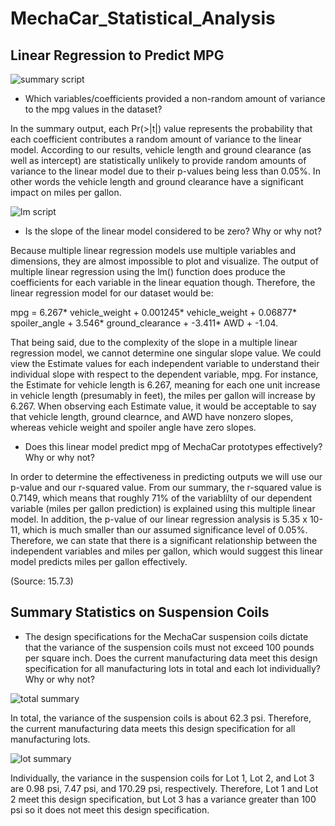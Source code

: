 # MechaCar_Statistical_Analysis

## Linear Regression to Predict MPG
![summary script](https://user-images.githubusercontent.com/109091887/200946616-6e765e74-53e9-42c6-ac27-f3c2b9b1f454.PNG)

- Which variables/coefficients provided a non-random amount of variance to the mpg values in the dataset?

In the summary output, each Pr(>|t|) value represents the probability that each coefficient contributes a random amount of variance to the linear model. According to our results, vehicle length and ground clearance (as well as intercept) are statistically unlikely to provide random amounts of variance to the linear model due to their p-values being less than 0.05%. In other words the vehicle length and ground clearance have a significant impact on miles per gallon. 

![lm script](https://user-images.githubusercontent.com/109091887/200947790-16ebcb9a-a877-445a-afb6-efe12caebcb0.PNG)

- Is the slope of the linear model considered to be zero? Why or why not?

Because multiple linear regression models use multiple variables and dimensions, they are almost impossible to plot and visualize. The output of multiple linear regression using the lm() function does produce the coefficients for each variable in the linear equation though. Therefore, the linear regression model for our dataset would be: 

mpg = 6.267* vehicle_weight + 0.001245* vehicle_weight + 0.06877* spoiler_angle + 3.546* ground_clearance + -3.411* AWD + -1.04.

That being said, due to the complexity of the slope in a multiple linear regression model, we cannot determine one singular slope value. We could view the Estimate values for each independent variable to understand their individual slope with respect to the dependent variable, mpg. For instance, the Estimate for vehicle length is 6.267, meaning for each one unit increase in vehicle length (presumably in feet), the miles per gallon will increase by 6.267. When observing each Estimate value, it would be acceptable to say that vehicle length, ground clearnce, and AWD have nonzero slopes, whereas vehicle weight and spoiler angle have zero slopes. 

- Does this linear model predict mpg of MechaCar prototypes effectively? Why or why not?

In order to determine the effectiveness in predicting outputs we will use our p-value and our r-squared value. From our summary, the r-squared value is 0.7149, which means that roughly 71% of the variablilty of our dependent variable (miles per gallon prediction) is explained using this multiple linear model. In addition, the p-value of our linear regression analysis is 5.35 x 10-11, which is much smaller than our assumed significance level of 0.05%. Therefore, we can state that there is a significant relationship between the independent variables and miles per gallon, which would suggest this linear model predicts miles per gallon effectively. 

(Source: 15.7.3)

## Summary Statistics on Suspension Coils

- The design specifications for the MechaCar suspension coils dictate that the variance of the suspension coils must not exceed 100 pounds per square inch. Does the current manufacturing data meet this design specification for all manufacturing lots in total and each lot individually? Why or why not?

![total summary](https://user-images.githubusercontent.com/109091887/200959481-3fd82af4-0cfa-4399-81d3-96d041f87bcd.PNG)

In total, the variance of the suspension coils is about 62.3 psi. Therefore, the current manufacturing data meets this design specification for all manufacturing lots.

![lot summary](https://user-images.githubusercontent.com/109091887/200959803-be7fcc28-f966-4e78-9d84-442d1613a8a6.PNG)

Individually, the variance in the suspension coils for Lot 1, Lot 2, and Lot 3 are 0.98 psi, 7.47 psi, and 170.29 psi, respectively. Therefore, Lot 1 and Lot 2 meet this design specification, but Lot 3 has a variance greater than 100 psi so it does not meet this design specification. 
